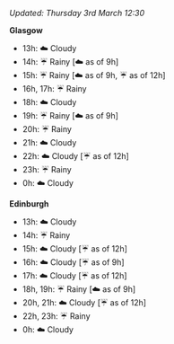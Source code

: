 *Updated: Thursday 3rd March 12:30*

**Glasgow**

* 13h: :cloud: Cloudy
* 14h: :umbrella: Rainy [:cloud: as of 9h]
* 15h: :umbrella: Rainy [:cloud: as of 9h, :umbrella: as of 12h]
* 16h, 17h: :umbrella: Rainy
* 18h: :cloud: Cloudy
* 19h: :umbrella: Rainy [:cloud: as of 9h]
* 20h: :umbrella: Rainy
* 21h: :cloud: Cloudy
* 22h: :cloud: Cloudy [:umbrella: as of 12h]
* 23h: :umbrella: Rainy
* 0h: :cloud: Cloudy

**Edinburgh**

* 13h: :cloud: Cloudy
* 14h: :umbrella: Rainy
* 15h: :cloud: Cloudy [:umbrella: as of 12h]
* 16h: :cloud: Cloudy [:umbrella: as of 9h]
* 17h: :cloud: Cloudy [:umbrella: as of 12h]
* 18h, 19h: :umbrella: Rainy [:cloud: as of 9h]
* 20h, 21h: :cloud: Cloudy [:umbrella: as of 12h]
* 22h, 23h: :umbrella: Rainy
* 0h: :cloud: Cloudy
